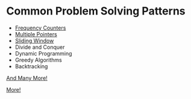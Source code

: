 # Common Problem Solving Patterns

<ul>
    <li>
        <a href="01-frequency_counters/Readme.md">
            Frequency Counters
        </a>
    </li>
    <li>
        <a href="02-multiple_pointer/Readme.md">
            Multiple Pointers
        </a>
    </li>
    <li>
        <a href="03-sliding_window/Readme.md">
            Sliding Window
        </a>
    </li>
    <li>
        Divide and Conquer
    </li>
    <li>
        Dynamic Programming
    </li>
    <li>
        Greedy Algorithms
    </li>
    <li>
        Backtracking
    </li>
</ul>




[And Many More!](https://www.educative.io/courses/grokking-the-coding-interview)

[More!](https://github.com/cl2333/Grokking-the-Coding-Interview-Patterns-for-Coding-Questions)